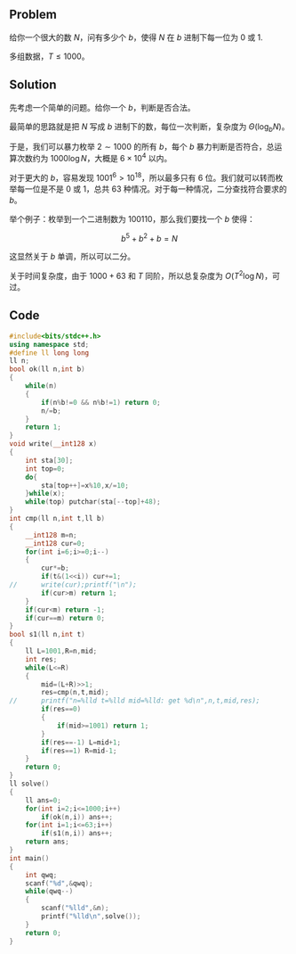 ## Problem

给你一个很大的数 $N$，问有多少个 $b$，使得 $N$ 在 $b$ 进制下每一位为 $0$ 或 $1$.

多组数据，$T\le 1000$。

## Solution

先考虑一个简单的问题。给你一个 $b$，判断是否合法。

最简单的思路就是把 $N$ 写成 $b$ 进制下的数，每位一次判断，复杂度为 $\Theta(\log_b N)$。

于是，我们可以暴力枚举 $2\sim 1000$ 的所有 $b$，每个 $b$ 暴力判断是否符合，总运算次数约为 $1000\log N$，大概是 $6\times 10^4$ 以内。

对于更大的 $b$，容易发现 $1001^6>10^{18}$，所以最多只有 $6$ 位。我们就可以转而枚举每一位是不是 $0$ 或 $1$，总共 $63$ 种情况。对于每一种情况，二分查找符合要求的 $b$。

举个例子：枚举到一个二进制数为 $100110$，那么我们要找一个 $b$ 使得：

$$
b^5+b^2+b=N
$$

这显然关于 $b$ 单调，所以可以二分。

关于时间复杂度，由于 $1000+63$ 和 $T$ 同阶，所以总复杂度为 $O(T^2 \log N)$，可过。

## Code

```cpp
#include<bits/stdc++.h>
using namespace std;
#define ll long long
ll n;
bool ok(ll n,int b)
{
	while(n)
	{
		if(n%b!=0 && n%b!=1) return 0;
		n/=b;
	}
	return 1;
}
void write(__int128 x)
{
	int sta[30];
	int top=0;
	do{
		sta[top++]=x%10,x/=10;
	}while(x);
	while(top) putchar(sta[--top]+48);
}
int cmp(ll n,int t,ll b)
{
	__int128 m=n;
	__int128 cur=0;
	for(int i=6;i>=0;i--)
	{
		cur*=b;
		if(t&(1<<i)) cur+=1;
//		write(cur);printf("\n");
		if(cur>m) return 1;
	}
	if(cur<m) return -1;
	if(cur==m) return 0;
}
bool s1(ll n,int t)
{
	ll L=1001,R=n,mid;
	int res;
	while(L<=R)
	{
		mid=(L+R)>>1;
		res=cmp(n,t,mid);
//		printf("n=%lld t=%lld mid=%lld: get %d\n",n,t,mid,res);
		if(res==0)
		{
			if(mid>=1001) return 1;
		}
		if(res==-1) L=mid+1;
		if(res==1) R=mid-1;
	}	
	return 0;
}
ll solve()
{
	ll ans=0;
	for(int i=2;i<=1000;i++)
		if(ok(n,i)) ans++;
	for(int i=1;i<=63;i++)
		if(s1(n,i)) ans++;
	return ans;
}
int main()
{
	int qwq;
	scanf("%d",&qwq);
	while(qwq--)
	{
		scanf("%lld",&n);
		printf("%lld\n",solve());
	}
	return 0;
}

```